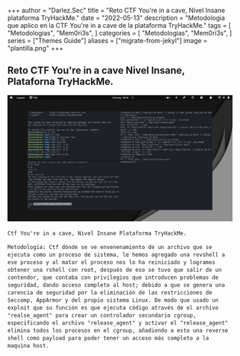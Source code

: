 +++
author = "Darlez.Sec"
title = "Reto CTF You're in a cave, Nivel Insane plataforma TryHackMe."
date = "2022-05-13"
description = "Metodologia que aplico en la CTF You're in a cave de la plataforma TryHackMe."
tags = [
"Metodologias",
"Mem0ri3s",
]
categories = [
"Metodologias",
"Mem0ri3s",
]
series = ["Themes Guide"]
aliases = ["migrate-from-jekyl"]
image = "plantilla.png"
+++
## Reto CTF You're in a cave Nivel Insane, Plataforna TryHackMe.

![You're in a cave.](cave.png)

`Ctf You're in a cave, Nivel Insane Plataforma TryHackMe.`

`Metodología: Ctf dónde se ve envenenamiento de un archivo que se ejecuta como un proceso de sistema, le hemos agregado una revshell a ese proceso y al matar el proceso nos lo ha reiniciado y logramos obtener una rshell con root, después de eso se tuvo que salir de un contendor, que contaba con privilegios que introducen problemas de seguridad, dando acceso completo al host; debido a que se genera una carencia de seguridad por la eliminación de las restricciones de Seccomp, AppArmor y del propio sistema Linux. De modo que usado un exploit que su función es que ejecuta código através de el archivo "realse_agent" para crear un controlador secundario cgroup, especificando el archivo "release_agent" y activar el "release_agent" elimina todos los procesos en el cgroup, añadiendo a esto una reverse shell como payload para poder tener un acceso más completo a la maquina host.`

